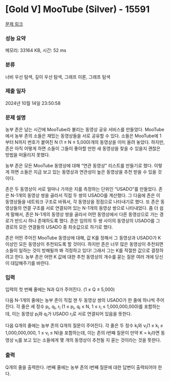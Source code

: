 # [Gold V] MooTube (Silver) - 15591 

[문제 링크](https://www.acmicpc.net/problem/15591) 

### 성능 요약

메모리: 33164 KB, 시간: 52 ms

### 분류

너비 우선 탐색, 깊이 우선 탐색, 그래프 이론, 그래프 탐색

### 제출 일자

2024년 10월 14일 23:50:58

### 문제 설명

<p>농부 존은 남는 시간에 MooTube라 불리는 동영상 공유 서비스를 만들었다. MooTube에서 농부 존의 소들은 재밌는 동영상들을 서로 공유할 수 있다. 소들은 MooTube에 1부터 N까지 번호가 붙여진 N (1 ≤ N ≤ 5,000)개의 동영상을 이미 올려 놓았다. 하지만, 존은 아직 어떻게 하면 소들이 그들이 좋아할 만한 새 동영상을 찾을 수 있을지 괜찮은 방법을 떠올리지 못했다.</p>

<p>농부 존은 모든 MooTube 동영상에 대해 “연관 동영상” 리스트를 만들기로 했다. 이렇게 하면 소들은 지금 보고 있는 동영상과 연관성이 높은 동영상을 추천 받을 수 있을 것이다.</p>

<p>존은 두 동영상이 서로 얼마나 가까운 지를 측정하는 단위인 “USADO”를 만들었다. 존은 N-1개의 동영상 쌍을 골라서 직접 두 쌍의 USADO를 계산했다. 그 다음에 존은 이 동영상들을 네트워크 구조로 바꿔서, 각 동영상을 정점으로 나타내기로 했다. 또 존은 동영상들의 연결 구조를 서로 연결되어 있는 N-1개의 동영상 쌍으로 나타내었다. 좀 더 쉽게 말해서, 존은 N-1개의 동영상 쌍을 골라서 어떤 동영상에서 다른 동영상으로 가는 경로가 반드시 하나 존재하도록 했다. 존은 임의의 두 쌍 사이의 동영상의 USADO를 그 경로의 모든 연결들의 USADO 중 최솟값으로 하기로 했다.</p>

<p>존은 어떤 주어진 MooTube 동영상에 대해, 값 K를 정해서 그 동영상과 USADO가 K 이상인 모든 동영상이 추천되도록 할 것이다. 하지만 존은 너무 많은 동영상이 추천되면 소들이 일하는 것이 방해될까 봐 걱정하고 있다! 그래서 그는 K를 적절한 값으로 결정하려고 한다. 농부 존은 어떤 K 값에 대한 추천 동영상의 개수를 묻는 질문 여러 개에 당신이 대답해주기를 바란다.</p>

### 입력 

 <p>입력의 첫 번째 줄에는 N과 Q가 주어진다. (1 ≤ Q ≤ 5,000)</p>

<p>다음 N-1개의 줄에는 농부 존이 직접 잰 두 동영상 쌍의 USADO가 한 줄에 하나씩 주어진다. 각 줄은 세 정수 p<sub>i</sub>, q<sub>i</sub>, r<sub>i</sub> (1 ≤ p<sub>i</sub>, q<sub>i</sub> ≤ N, 1 ≤ r<sub>i</sub> ≤ 1,000,000,000)를 포함하는데, 이는 동영상 p<sub>i</sub>와 q<sub>i</sub>가 USADO r<sub>i</sub>로 서로 연결되어 있음을 뜻한다.</p>

<p>다음 Q개의 줄에는 농부 존의 Q개의 질문이 주어진다. 각 줄은 두 정수 k<sub>i</sub>와 v<sub>i</sub>(1 ≤ k<sub>i</sub> ≤ 1,000,000,000, 1 ≤ v<sub>i</sub> ≤ N)을 포함하는데, 이는 존의 i번째 질문이 만약 K = k<sub>i</sub>라면 동영상 v<sub>i</sub>를 보고 있는 소들에게 몇 개의 동영상이 추천될 지 묻는 것이라는 것을 뜻한다.</p>

### 출력 

 <p>Q개의 줄을 출력한다. i번째 줄에는 농부 존의 i번째 질문에 대한 답변이 출력되어야 한다.</p>

